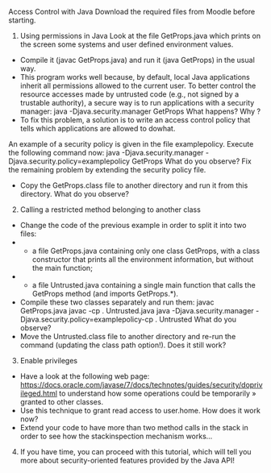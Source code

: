 Access Control with Java
Download the required files from Moodle before starting.

1) Using permissions in Java
Look at the file GetProps.java which prints on the screen some systems and user defined environment
values.
- Compile it (javac GetProps.java) and run it (java GetProps) in the usual way.
- This program works well because, by default, local Java applications inherit all permissions allowed to
the current user. To better control the resource accesses made by untrusted code (e.g., not signed by a
trustable authority), a secure way is to run applications with a security manager:
java -Djava.security.manager GetProps
What happens? Why ?
- To fix this problem, a solution is to write an access control policy that tells which applications are allowed to dowhat.

An example of a security policy is given in the file examplepolicy.
Execute the following command now:
java -Djava.security.manager -Djava.security.policy=examplepolicy GetProps
What do you observe? Fix the remaining problem by extending the security policy file.
- Copy the GetProps.class file to another directory and run it from this directory. What do you observe?

2) Calling a restricted method belonging to another class
- Change the code of the previous example in order to split it into two files:
- - a file GetProps.java containing only one class GetProps, with a class constructor that prints all the
environment information, but without the main function;
- - a file Untrusted.java containing a single main function that calls the GetProps method (and imports
GetProps.*).
- Compile these two classes separately and run them:
javac GetProps.java
javac -cp . Untrusted.java
java -Djava.security.manager -Djava.security.policy=examplepolicy-cp . Untrusted
What do you observe?
- Move the Untrusted.class file to another directory and re-run the command (updating the class path option!).
Does it still work?

3) Enable privileges
- Have a look at the following web page:
https://docs.oracle.com/javase/7/docs/technotes/guides/security/doprivileged.html
to understand how some operations could be temporarily » granted to other classes.
- Use this technique to grant read access to user.home. How does it work now?
- Extend your code to have more than two method calls in the stack in order to see how the stackinspection mechanism works...
4) If you have time, you can proceed with this tutorial, which will tell you more about security-oriented features provided by the Java API!